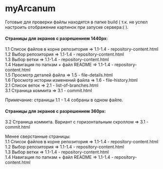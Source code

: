# myArcanum

Готовые для проверки файлы находятся в папке build ( т.к. не успел настроить отображение картинок при запуске сервера:( ).

#### Страницы для экранов с разрешением 1440px: 

  1.1 Список файлов в корне репозитория => 1.1-1.4 - repository-content.html  
  1.2 Выбор репозитория => 1.1-1.4 - repository-content.html   
  1.3 Выбор ветки => 1.1-1.4 - repository-content.html   
  1.4 Навигация по папкам + файл README => 1.1-1.4 - repository-content.html  
  1.5 Просмотр деталей файла => 1.5 - file-details.html  
  1.6 Просмотр истории изменений файла => 1.6 - file-history.html  
  2.1 Список веток => 2.1 - list-of-branches.html   
  3.1 Страница коммита => 3.1 - commit.html  
  
Примечание: страницы 1.1 - 1.4 собраны в одном файле.

#### Страницы для экранов с разрешением 360px: 
  3.2 Страница коммита. Вариант с горизонтальным скроллом => 3.1 - commit.html  
  
  Менее сверстанные страницы:  
  1.1 Список файлов в корне репозитория => 1.1-1.4 - repository-content.html    
  1.2 Выбор репозитория => 1.1-1.4 - repository-content.html     
  1.3 Выбор ветки => 1.1-1.4 - repository-content.html     
  1.4 Навигация по папкам + файл README => 1.1-1.4 - repository-content.html    

